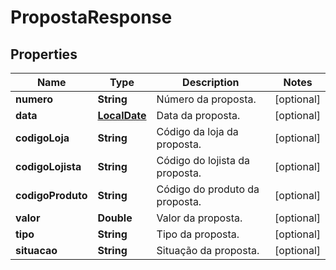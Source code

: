 
# PropostaResponse

## Properties
Name | Type | Description | Notes
------------ | ------------- | ------------- | -------------
**numero** | **String** | Número da proposta. |  [optional]
**data** | [**LocalDate**](LocalDate.md) | Data da proposta. |  [optional]
**codigoLoja** | **String** | Código da loja da proposta. |  [optional]
**codigoLojista** | **String** | Código do lojista da proposta. |  [optional]
**codigoProduto** | **String** | Código do produto da proposta. |  [optional]
**valor** | **Double** | Valor da proposta. |  [optional]
**tipo** | **String** | Tipo da proposta. |  [optional]
**situacao** | **String** | Situação da proposta. |  [optional]



